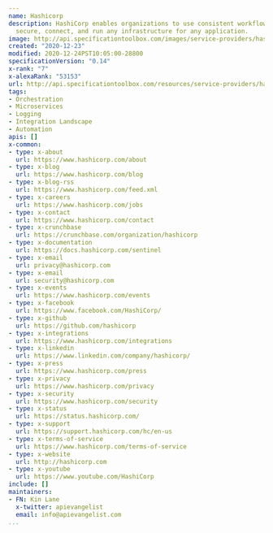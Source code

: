 ```yaml
---
name: Hashicorp
description: HashiCorp enables organizations to use consistent workflows to provision,
  secure, connect, and run any infrastructure for any application.
image: http://api.specificationtoolbox.com/images/service-providers/hashicorp.jpg
created: "2020-12-23"
modified: 2020-12-24PST10:05:00-28800
specificationVersion: "0.14"
x-rank: "7"
x-alexaRank: "53153"
url: http://api.specificationtoolbox.com/resources/service-providers/hashicorp/
tags:
- Orchestration
- Microservices
- Logging
- Integration Landscape
- Automation
apis: []
x-common:
- type: x-about
  url: https://www.hashicorp.com/about
- type: x-blog
  url: https://www.hashicorp.com/blog
- type: x-blog-rss
  url: https://www.hashicorp.com/feed.xml
- type: x-careers
  url: https://www.hashicorp.com/jobs
- type: x-contact
  url: https://www.hashicorp.com/contact
- type: x-crunchbase
  url: https://crunchbase.com/organization/hashicorp
- type: x-documentation
  url: https://docs.hashicorp.com/sentinel
- type: x-email
  url: privacy@hashicorp.com
- type: x-email
  url: security@hashicorp.com
- type: x-events
  url: https://www.hashicorp.com/events
- type: x-facebook
  url: https://www.facebook.com/HashiCorp/
- type: x-github
  url: https://github.com/hashicorp
- type: x-integrations
  url: https://www.hashicorp.com/integrations
- type: x-linkedin
  url: https://www.linkedin.com/company/hashicorp/
- type: x-press
  url: https://www.hashicorp.com/press
- type: x-privacy
  url: https://www.hashicorp.com/privacy
- type: x-security
  url: https://www.hashicorp.com/security
- type: x-status
  url: https://status.hashicorp.com/
- type: x-support
  url: https://support.hashicorp.com/hc/en-us
- type: x-terms-of-service
  url: https://www.hashicorp.com/terms-of-service
- type: x-website
  url: http://hashicorp.com
- type: x-youtube
  url: https://www.youtube.com/HashiCorp
include: []
maintainers:
- FN: Kin Lane
  x-twitter: apievangelist
  email: info@apievangelist.com
...
```

